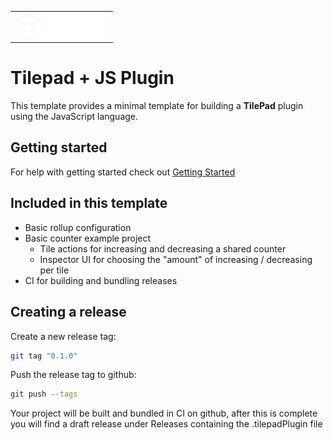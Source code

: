 <table>
<tr>
<td>
<img src="https://github.com/TilePad/tilepad-desktop/raw/main/assets/tilepad-logo.svg" width="150px">
</td>
</tr>
</table>

# Tilepad + JS Plugin

This template provides a minimal template for building a **TilePad** plugin using the JavaScript language.

## Getting started

For help with getting started check out [Getting Started](https://tilepad.pages.dev/plugins/getting-started/)

## Included in this template

- Basic rollup configuration
- Basic counter example project
  - Tile actions for increasing and decreasing a shared counter
  - Inspector UI for choosing the "amount" of increasing / decreasing per tile
- CI for building and bundling releases

## Creating a release

Create a new release tag:

```sh
git tag "0.1.0"
```

Push the release tag to github:

```sh
git push --tags
```

Your project will be built and bundled in CI on github, after this is complete you will find a draft
release under Releases containing the .tilepadPlugin file
